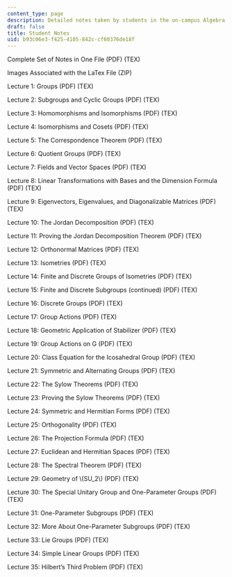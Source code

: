 ```yaml
---
content_type: page
description: Detailed notes taken by students in the on-campus Algebra I class
draft: false
title: Student Notes
uid: b93c06e3-f425-4105-842c-cf60376de18f
---
```

Complete Set of Notes in One File (PDF) (TEX)

Images Associated with the LaTex File (ZIP) 

Lecture 1: Groups (PDF) (TEX)

Lecture 2: Subgroups and Cyclic Groups (PDF) (TEX)

Lecture 3: Homomorphisms and Isomorphisms (PDF) (TEX)

Lecture 4: Isomorphisms and Cosets (PDF) (TEX)

Lecture 5: The Correspondence Theorem (PDF) (TEX)

Lecture 6: Quotient Groups (PDF) (TEX)

Lecture 7: Fields and Vector Spaces (PDF) (TEX)

Lecture 8: Linear Transformations with Bases and the Dimension Formula (PDF) (TEX)

Lecture 9: Eigenvectors, Eigenvalues, and Diagonalizable Matrices (PDF) (TEX)

Lecture 10: The Jordan Decomposition (PDF) (TEX)

Lecture 11: Proving the Jordan Decomposition Theorem (PDF) (TEX)

Lecture 12: Orthonormal Matrices (PDF) (TEX)

Lecture 13: Isometries (PDF) (TEX)

Lecture 14: Finite and Discrete Groups of Isometries (PDF) (TEX)

Lecture 15: Finite and Discrete Subgroups (continued) (PDF) (TEX)

Lecture 16: Discrete Groups (PDF) (TEX)

Lecture 17: Group Actions (PDF) (TEX)

Lecture 18: Geometric Application of Stabilizer (PDF) (TEX)

Lecture 19: Group Actions on G (PDF) (TEX)

Lecture 20: Class Equation for the Icosahedral Group (PDF) (TEX)

Lecture 21: Symmetric and Alternating Groups (PDF) (TEX)

Lecture 22: The Sylow Theorems (PDF) (TEX)

Lecture 23: Proving the Sylow Theorems (PDF) (TEX)

Lecture 24: Symmetric and Hermitian Forms (PDF) (TEX)

Lecture 25: Orthogonality (PDF) (TEX)

Lecture 26: The Projection Formula (PDF) (TEX)

Lecture 27: Euclidean and Hermitian Spaces (PDF) (TEX)

Lecture 28: The Spectral Theorem (PDF) (TEX)

Lecture 29: Geometry of \\(SU_2\\) (PDF) (TEX)

Lecture 30: The Special Unitary Group and One-Parameter Groups (PDF) (TEX)

Lecture 31: One-Parameter Subgroups (PDF) (TEX)

Lecture 32: More About One-Parameter Subgroups (PDF) (TEX)

Lecture 33: Lie Groups (PDF) (TEX)

Lecture 34: Simple Linear Groups (PDF) (TEX)

Lecture 35: Hilbert’s Third Problem (PDF) (TEX)